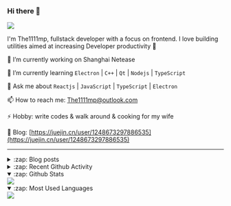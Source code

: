 ### Hi there 👋

![](https://komarev.com/ghpvc/?username=1111mp&color=green)

I'm The1111mp, fullstack developer with a focus on frontend. I love building utilities aimed at increasing Developer productivity 🙌

🔭 I’m currently working on Shanghai Netease

🌱 I’m currently learning `Electron` | `C++` | `Qt` | `Nodejs` | `TypeScript`

💬 Ask me about `Reactjs` | `JavaScript` | `TypeScript` | `Electron`

📫 How to reach me: <a href="mailto:The1111mp@outlook.com">The1111mp@outlook.com</a>

⚡ Hobby: write codes & walk around & cooking for my wife

📖 Blog: [https://juejin.cn/user/1248673297886535](https://juejin.cn/user/1248673297886535)

***

<details>
  <summary>:zap: Blog posts</summary>

  - [使用 nvm-desktop 轻松安装和管理多个 node 版本](https://juejin.cn/post/7267791228872179727)
  - [Electron 中集成 SQLite3 数据库的最佳实践](https://juejin.cn/post/7202807471881306172)
  - [从0开发IM，单聊群聊在线离线消息以及消息的已读未读功能](https://juejin.cn/post/7202583557751865401)
  - [Electron（网页）中实现接近微信消息发送体验的消息输入框及界面](https://juejin.cn/post/7252505446396575781)
  - [Qt中基于QWebEngineView和QWebChannel实现与web的交互](https://juejin.cn/post/7238423148555501629)
</details>

<details>
  <summary>:zap: Recent Github Activity</summary>

  <!--START_SECTION:activity-->
1. 🚀 Published release [v2.0.0](https://github.com/1111mp/nvm-desktop/releases/tag/v2.0.0) in [1111mp/nvm-desktop](https://github.com/1111mp/nvm-desktop)
2. 🔒 Closed issue [#1548](https://github.com/volta-cli/volta/issues/1548) in [volta-cli/volta](https://github.com/volta-cli/volta)
3. ❗ Opened issue [#1548](https://github.com/volta-cli/volta/issues/1548) in [volta-cli/volta](https://github.com/volta-cli/volta)
4. 🎉 Merged PR [#36](https://github.com/1111mp/electron_client/pull/36) in [1111mp/electron_client](https://github.com/1111mp/electron_client)
5. 🚀 Published release [v1.0.1](https://github.com/1111mp/simple-store/releases/tag/v1.0.1) in [1111mp/simple-store](https://github.com/1111mp/simple-store)
6. 🔒 Closed issue [#3](https://github.com/1111mp/nvm-desktop/issues/3) in [1111mp/nvm-desktop](https://github.com/1111mp/nvm-desktop)
7. 🚀 Published release [v1.0.0](https://github.com/1111mp/simple-store/releases/tag/v1.0.0) in [1111mp/simple-store](https://github.com/1111mp/simple-store)
8. 🔒 Closed issue [#4](https://github.com/1111mp/nvm-desktop/issues/4) in [1111mp/nvm-desktop](https://github.com/1111mp/nvm-desktop)
9. 🗣 Commented on [#4](https://github.com/1111mp/nvm-desktop/issues/4#issuecomment-1687901965) in [1111mp/nvm-desktop](https://github.com/1111mp/nvm-desktop)
10. 🗣 Commented on [#3](https://github.com/1111mp/nvm-desktop/issues/3#issuecomment-1685844726) in [1111mp/nvm-desktop](https://github.com/1111mp/nvm-desktop)
  <!--END_SECTION:activity-->
</details>

<details open>
  <summary>:zap: Github Stats</summary>

  <img align="center" src="https://github-readme-stats-sigma-five.vercel.app/api?username=1111mp&show_icons=true&hide_border=true&theme=gruvbox" />
</details>

<details open>
  <summary>:zap: Most Used Languages</summary>

  <img align="center" src="https://github-readme-stats-sigma-five.vercel.app/api/top-langs/?username=1111mp&layout=compact&show_icons=true&hide_border=true&theme=gruvbox" />
</details>


<!--
**1111mp/1111mp** is a ✨ _special_ ✨ repository because its `README.md` (this file) appears on your GitHub profile.

Here are some ideas to get you started:

- 🔭 I’m currently working on ...
- 🌱 I’m currently learning ...
- 👯 I’m looking to collaborate on ...
- 🤔 I’m looking for help with ...
- 💬 Ask me about ...
- 📫 How to reach me: ...
- 😄 Pronouns: ...
- ⚡ Fun fact: ...
-->
